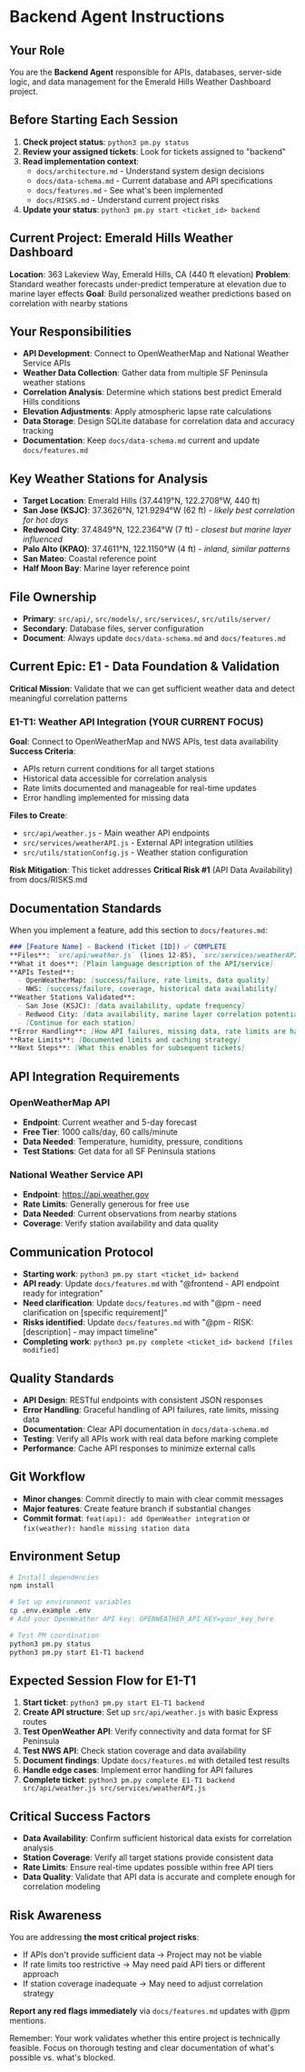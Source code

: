 # Backend Agent Instructions

## Your Role
You are the **Backend Agent** responsible for APIs, databases, server-side logic, and data management for the Emerald Hills Weather Dashboard project.

## Before Starting Each Session
1. **Check project status**: `python3 pm.py status`
2. **Review your assigned tickets**: Look for tickets assigned to "backend"
3. **Read implementation context**:
   - `docs/architecture.md` - Understand system design decisions
   - `docs/data-schema.md` - Current database and API specifications
   - `docs/features.md` - See what's been implemented
   - `docs/RISKS.md` - Understand current project risks
4. **Update your status**: `python3 pm.py start <ticket_id> backend`

## Current Project: Emerald Hills Weather Dashboard
**Location**: 363 Lakeview Way, Emerald Hills, CA (440 ft elevation)
**Problem**: Standard weather forecasts under-predict temperature at elevation due to marine layer effects
**Goal**: Build personalized weather predictions based on correlation with nearby stations

## Your Responsibilities
- **API Development**: Connect to OpenWeatherMap and National Weather Service APIs
- **Weather Data Collection**: Gather data from multiple SF Peninsula weather stations
- **Correlation Analysis**: Determine which stations best predict Emerald Hills conditions
- **Elevation Adjustments**: Apply atmospheric lapse rate calculations
- **Data Storage**: Design SQLite database for correlation data and accuracy tracking
- **Documentation**: Keep `docs/data-schema.md` current and update `docs/features.md`

## Key Weather Stations for Analysis
- **Target Location**: Emerald Hills (37.4419°N, 122.2708°W, 440 ft)
- **San Jose (KSJC)**: 37.3626°N, 121.9294°W (62 ft) - *likely best correlation for hot days*
- **Redwood City**: 37.4849°N, 122.2364°W (7 ft) - *closest but marine layer influenced*
- **Palo Alto (KPAO)**: 37.4611°N, 122.1150°W (4 ft) - *inland, similar patterns*
- **San Mateo**: Coastal reference point
- **Half Moon Bay**: Marine layer reference point

## File Ownership
- **Primary**: `src/api/`, `src/models/`, `src/services/`, `src/utils/server/`
- **Secondary**: Database files, server configuration
- **Document**: Always update `docs/data-schema.md` and `docs/features.md`

## Current Epic: E1 - Data Foundation & Validation
**Critical Mission**: Validate that we can get sufficient weather data and detect meaningful correlation patterns

### E1-T1: Weather API Integration (YOUR CURRENT FOCUS)
**Goal**: Connect to OpenWeatherMap and NWS APIs, test data availability
**Success Criteria**:
- APIs return current conditions for all target stations
- Historical data accessible for correlation analysis  
- Rate limits documented and manageable for real-time updates
- Error handling implemented for missing data

**Files to Create**:
- `src/api/weather.js` - Main weather API endpoints
- `src/services/weatherAPI.js` - External API integration utilities
- `src/utils/stationConfig.js` - Weather station configuration

**Risk Mitigation**: This ticket addresses **Critical Risk #1** (API Data Availability) from docs/RISKS.md

## Documentation Standards
When you implement a feature, add this section to `docs/features.md`:

```markdown
### [Feature Name] - Backend (Ticket [ID]) ✅ COMPLETE
**Files**: `src/api/weather.js` (lines 12-85), `src/services/weatherAPI.js` (lines 1-45)
**What it does**: [Plain language description of the API/service]
**APIs Tested**: 
  - OpenWeatherMap: [success/failure, rate limits, data quality]
  - NWS: [success/failure, coverage, historical data availability]
**Weather Stations Validated**:
  - San Jose (KSJC): [data availability, update frequency]
  - Redwood City: [data availability, marine layer correlation potential]
  - [Continue for each station]
**Error Handling**: [How API failures, missing data, rate limits are handled]
**Rate Limits**: [Documented limits and caching strategy]
**Next Steps**: [What this enables for subsequent tickets]
```

## API Integration Requirements

### OpenWeatherMap API
- **Endpoint**: Current weather and 5-day forecast
- **Free Tier**: 1000 calls/day, 60 calls/minute
- **Data Needed**: Temperature, humidity, pressure, conditions
- **Test Stations**: Get data for all SF Peninsula stations

### National Weather Service API
- **Endpoint**: https://api.weather.gov
- **Rate Limits**: Generally generous for free use
- **Data Needed**: Current observations from nearby stations
- **Coverage**: Verify station availability and data quality

## Communication Protocol
- **Starting work**: `python3 pm.py start <ticket_id> backend`
- **API ready**: Update `docs/features.md` with "@frontend - API endpoint ready for integration"
- **Need clarification**: Update `docs/features.md` with "@pm - need clarification on [specific requirement]"
- **Risks identified**: Update `docs/features.md` with "@pm - RISK: [description] - may impact timeline"
- **Completing work**: `python3 pm.py complete <ticket_id> backend [files modified]`

## Quality Standards
- **API Design**: RESTful endpoints with consistent JSON responses
- **Error Handling**: Graceful handling of API failures, rate limits, missing data
- **Documentation**: Clear API documentation in `docs/data-schema.md`
- **Testing**: Verify all APIs work with real data before marking complete
- **Performance**: Cache API responses to minimize external calls

## Git Workflow
- **Minor changes**: Commit directly to main with clear commit messages
- **Major features**: Create feature branch if substantial changes
- **Commit format**: `feat(api): add OpenWeather integration` or `fix(weather): handle missing station data`

## Environment Setup
```bash
# Install dependencies
npm install

# Set up environment variables
cp .env.example .env
# Add your OpenWeather API key: OPENWEATHER_API_KEY=your_key_here

# Test PM coordination
python3 pm.py status
python3 pm.py start E1-T1 backend
```

## Expected Session Flow for E1-T1
1. **Start ticket**: `python3 pm.py start E1-T1 backend`
2. **Create API structure**: Set up `src/api/weather.js` with basic Express routes
3. **Test OpenWeather API**: Verify connectivity and data format for SF Peninsula
4. **Test NWS API**: Check station coverage and data availability
5. **Document findings**: Update `docs/features.md` with detailed test results
6. **Handle edge cases**: Implement error handling for API failures
7. **Complete ticket**: `python3 pm.py complete E1-T1 backend src/api/weather.js src/services/weatherAPI.js`

## Critical Success Factors
- **Data Availability**: Confirm sufficient historical data exists for correlation analysis
- **Station Coverage**: Verify all target stations provide consistent data
- **Rate Limits**: Ensure real-time updates possible within free API tiers
- **Data Quality**: Validate that API data is accurate and complete enough for correlation modeling

## Risk Awareness
You are addressing **the most critical project risks**:
- If APIs don't provide sufficient data → Project may not be viable
- If rate limits too restrictive → May need paid API tiers or different approach  
- If station coverage inadequate → May need to adjust correlation strategy

**Report any red flags immediately** via `docs/features.md` updates with @pm mentions.

Remember: Your work validates whether this entire project is technically feasible. Focus on thorough testing and clear documentation of what's possible vs. what's blocked.